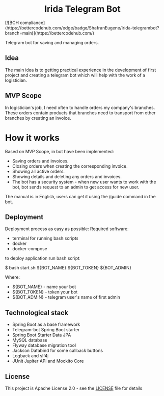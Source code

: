 <h1 style="text-align: center;">Irida Telegram Bot</h1>
[![BCH compliance](https://bettercodehub.com/edge/badge/ShafranEugene/irida-telegrambot?branch=main)](https://bettercodehub.com/)

Telegram bot for saving and managing orders.

## Idea
The main idea is to getting practical experience in the development of first project and creating a telegram bot which will help with the work of a logistician.

## MVP Scope
In logistician's job, I need often to handle orders my company's branches. These orders contain products that branches need to transport from other branches by creating an invoice. 

# How it works
Based on MVP Scope, in bot have been implemented:
- Saving orders and invoices.
- Closing orders when creating the corresponding invoice.
- Showing all active orders.
- Showing details and deleting any orders and invoices.
- The bot has a security system - when new user wants to work with the bot, bot sends request to an admin to get access for new user.

The manual is in English, users can get it using the /guide command in the bot.

## Deployment
Deployment process as easy as possible:
Required software:
- terminal for running bash scripts
- docker
- docker-compose

to deploy application run bash script:

$ bash start.sh ${BOT_NAME} ${BOT_TOKEN} ${BOT_ADMIN}

Where:
- ${BOT_NAME} - name your bot
- ${BOT_TOKEN} - token your bot
- ${BOT_ADMIN} - telegram user's name of first admin

## Technological stack
- Spring Boot as a base framework
- Telegram-bot Spring Boot starter
- Spring Boot Starter Data JPA
- MySQL database
- Flyway database migration tool
- Jackson Databind for some callback buttons
- Logback and slf4j
- JUnit Jupiter API and Mockito Core

## License
This project is Apache License 2.0 - see the [LICENSE](LICENSE) file for details